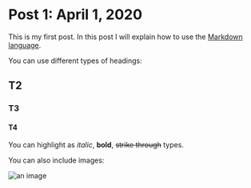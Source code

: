 # Post 1: April 1, 2020

This is my first post. In this post I will explain how to use the [Markdown language](https://en.wikipedia.org/wiki/Markdown).

You can use different types of headings:

## T2
### T3
#### T4

You can highlight as *italic*, **bold**, ~~strike through~~ types.

You can also include images:

![an image](https://static01.nyt.com/images/2020/04/01/business/01screentime/31screentime-square640.jpg?quality=75&auto=webp&disable=upscale&width=350)
